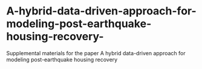 # A-hybrid-data-driven-approach-for-modeling-post-earthquake-housing-recovery-
Supplemental materials for the paper A hybrid data-driven approach for modeling post-earthquake housing recovery 
